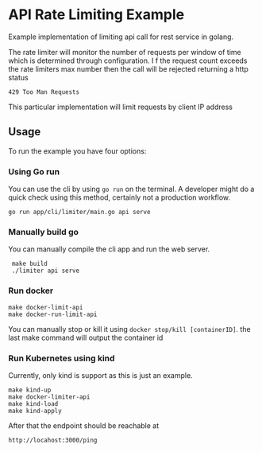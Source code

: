 # API Rate Limiting Example
Example implementation of limiting api call for rest service in golang.

The rate limiter will monitor the number of requests per window of time which 
is determined through configuration. I f the request count exceeds the rate
limiters max number then the call will be rejected returning a http status

```
429 Too Man Requests
```

This particular implementation will limit requests by client IP address

## Usage
To run the example you have four options:

### Using Go run
You can use the cli by using `go run` on the terminal. A developer might do
a quick check using this method, certainly not a production workflow.
```shell
go run app/cli/limiter/main.go api serve
```

### Manually build go
You can manually compile the cli app and run the web server.

```shell
 make build
 ./limiter api serve
```

### Run docker
```shell
make docker-limit-api
make docker-run-limit-api
```

You can manually stop or kill it using `docker stop/kill [containerID]`. the last
make command will output the container id

### Run Kubernetes using kind
Currently, only kind is support as this is just an example.
```shell
make kind-up
make docker-limiter-api
make kind-load
make kind-apply

```
After that the endpoint should be reachable at 
```shell
http://locahost:3000/ping
```